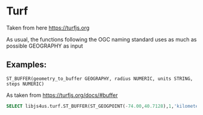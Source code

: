 # Turf

Taken from here https://turfjs.org

As usual, the functions following the OGC naming standard uses as much as possible GEOGRAPHY as input

## Examples:

```
ST_BUFFER(geometry_to_buffer GEOGRAPHY, radius NUMERIC, units STRING, steps NUMERIC)
```
As taken from https://turfjs.org/docs/#buffer

``` sql
SELECT libjs4us.turf.ST_BUFFER(ST_GEOGPOINT(-74.00,40.7128),1,'kilometers',10) as geo
```

